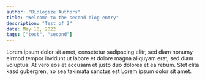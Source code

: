 ```yaml
---
author: "Biologize Authors"
title: "Welcome to the second blog entry"
description: "Test of 2"
date: May 10, 2022
tags: ["test", "second"]
---
```



Lorem ipsum dolor sit amet, consetetur sadipscing elitr, sed diam nonumy eirmod
tempor invidunt ut labore et dolore magna aliquyam erat, sed diam voluptua. At
vero eos et accusam et justo duo dolores et ea rebum. Stet clita kasd gubergren,
no sea takimata sanctus est Lorem ipsum dolor sit amet.

